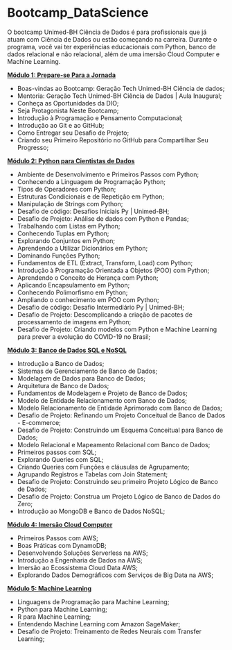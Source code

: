# Bootcamp_DataScience



O bootcamp Unimed-BH Ciência de Dados é para profissionais que já atuam com Ciência de Dados ou estão começando na carreira. Durante o programa, você vai ter experiências educacionais com Python, banco de dados relacional e não relacional, além de uma imersão Cloud Computer e Machine Learning.



<u>**Módulo 1: Prepare-se Para a Jornada**</u>

* Boas-vindas ao Bootcamp: Geração Tech Unimed-BH Ciência de dados;
* Mentoria: Geração Tech Unimed-BH Ciência de Dados | Aula Inaugural;
* Conheça as Oportunidades da DIO;
* Seja Protagonista Neste Bootcamp;
* Introdução à Programação e Pensamento Computacional;
* Introdução ao Git e ao GitHub;
* Como Entregar seu Desafio de Projeto;
* Criando seu Primeiro Repositório no GitHub para Compartilhar Seu Progresso;



<u>**Módulo 2: Python para Cientistas de Dados**</u>

* Ambiente de Desenvolvimento e Primeiros Passos com Python;
* Conhecendo a Linguagem de Programação Python;
* Tipos de Operadores com Python;
* Estruturas Condicionais e de Repetição em Python;
* Manipulação de Strings com Python;
* Desafio de código: Desafios Iniciais Py | Unimed-BH;
* Desafio de Projeto: Análise de dados com Python e Pandas;
* Trabalhando com Listas em Python;
* Conhecendo Tuplas em Python;
* Explorando Conjuntos em Python;
* Aprendendo a Utilizar Dicionários em Python;
* Dominando Funções Python;
* Fundamentos de ETL (Extract, Transform, Load) com Python;
* Introdução à Programação Orientada a Objetos (POO) com Python;
* Aprendendo o Conceito de Herança com Python;
* Aplicando Encapsulamento em Python;
* Conhecendo Polimorfismo em Python;
* Ampliando o conhecimento em POO com Python;
* Desafio de código: Desafio Intermediário Py | Unimed-BH;
* Desafio de Projeto: Descomplicando a criação de pacotes de processamento de imagens em Python;
* Desafio de Projeto: Criando modelos com Python e Machine Learning para prever a evolução do COVID-19 no Brasil;



<u>**Módulo 3: Banco de Dados SQL e NoSQL**</u>

* Introdução a Banco de Dados;
* Sistemas de Gerenciamento de Banco de Dados;
* Modelagem de Dados para Banco de Dados;
* Arquitetura de Banco de Dados;
* Fundamentos de Modelagem e Projeto de Banco de Dados;
* Modelo de Entidade Relacionamento com Banco de Dados;
* Modelo Relacionamento de Entidade Aprimorado com Banco de Dados;
* Desafio de Projeto: Refinando um Projeto Conceitual de Banco de Dados - E-commerce;
* Desafio de Projeto: Construindo um Esquema Conceitual para Banco de Dados;
* Modelo Relacional e Mapeamento Relacional com Banco de Dados;
* Primeiros passos com SQL;
* Explorando Queries com SQL;
* Criando Queries com Funções e cláusulas de Agrupamento;
* Agrupando Registros e Tabelas com Join Statement;
* Desafio de Projeto: Construindo seu primeiro Projeto Lógico de Banco de Dados;
* Desafio de Projeto: Construa um Projeto Lógico de Banco de Dados do Zero;
* Introdução ao MongoDB e Banco de Dados NoSQL;



<u>**Módulo 4: Imersão Cloud Computer**</u>

* Primeiros Passos com AWS;
* Boas Práticas com DynamoDB;
* Desenvolvendo Soluções Serverless na AWS;
* Introdução a Engenharia de Dados na AWS;
* Imersão ao Ecossistema Cloud Data AWS;
* Explorando Dados Demográficos com Serviços de Big Data na AWS;

<u>**Módulo 5: Machine Learning**</u>

* Linguagens de Programação para Machine Learning;
* Python para Machine Learning;
* R para Machine Learning;
* Entendendo Machine Learning com Amazon SageMaker;
* Desafio de Projeto: Treinamento de Redes Neurais com Transfer Learning;

